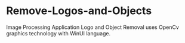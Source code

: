 # Remove-Logos-and-Objects
Image Processing Application Logo and Object Removal uses OpenCv graphics technology with WinUI language.
